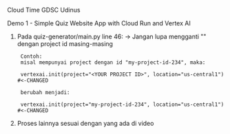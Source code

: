 Cloud Time GDSC Udinus


Demo 1 - Simple Quiz Website App with Cloud Run and Vertex AI

1. Pada quiz-generator/main.py line 46:
    -> Jangan lupa mengganti "<YOUR PROJECT ID>" dengan project id masing-masing

        Contoh:
        misal mempunyai project dengan id "my-project-id-234", maka:

        vertexai.init(project="<YOUR PROJECT ID>", location="us-central1")  #<-CHANGED

        berubah menjadi:

        vertexai.init(project="my-project-id-234", location="us-central1")  #<-CHANGED

2. Proses lainnya sesuai dengan yang ada di video